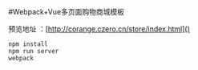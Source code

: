 #Webpack+Vue多页面购物商城模板

预览地址 ：[http://corange.czero.cn/store/index.html]()

	npm install
	npm run server
	webpack
	
	
